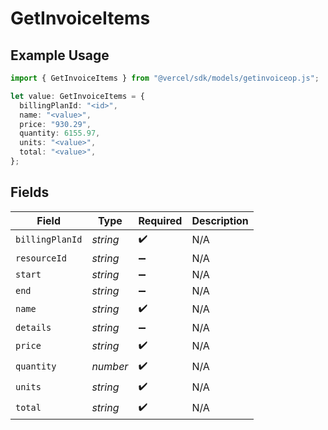# GetInvoiceItems

## Example Usage

```typescript
import { GetInvoiceItems } from "@vercel/sdk/models/getinvoiceop.js";

let value: GetInvoiceItems = {
  billingPlanId: "<id>",
  name: "<value>",
  price: "930.29",
  quantity: 6155.97,
  units: "<value>",
  total: "<value>",
};
```

## Fields

| Field              | Type               | Required           | Description        |
| ------------------ | ------------------ | ------------------ | ------------------ |
| `billingPlanId`    | *string*           | :heavy_check_mark: | N/A                |
| `resourceId`       | *string*           | :heavy_minus_sign: | N/A                |
| `start`            | *string*           | :heavy_minus_sign: | N/A                |
| `end`              | *string*           | :heavy_minus_sign: | N/A                |
| `name`             | *string*           | :heavy_check_mark: | N/A                |
| `details`          | *string*           | :heavy_minus_sign: | N/A                |
| `price`            | *string*           | :heavy_check_mark: | N/A                |
| `quantity`         | *number*           | :heavy_check_mark: | N/A                |
| `units`            | *string*           | :heavy_check_mark: | N/A                |
| `total`            | *string*           | :heavy_check_mark: | N/A                |